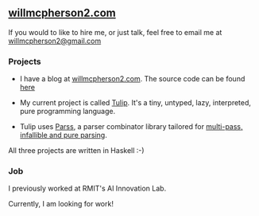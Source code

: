 ## [willmcpherson2.com](http://willmcpherson2.com)

If you would to like to hire me, or just talk, feel free to email me at [willmcpherson2@gmail.com](mailto:willmcpherson2@gmail.com)

### Projects

- I have a blog at [willmcpherson2.com](http://willmcpherson2.com). The source code can be found [here](https://github.com/willmcpherson2/blog)

- My current project is called [Tulip](https://github.com/willmcpherson2/tulip). It's a tiny, untyped, lazy, interpreted, pure programming language.

- Tulip uses [Parss](https://github.com/willmcpherson2/parss), a parser combinator library tailored for [multi-pass, infallible and pure parsing](https://github.com/willmcpherson2/tulip/commit/14a2ae8a5fcfc1a6ed8ddad5bc8e21c23a94ab20).

All three projects are written in Haskell :-)

### Job

I previously worked at RMIT's AI Innovation Lab.

Currently, I am looking for work!
